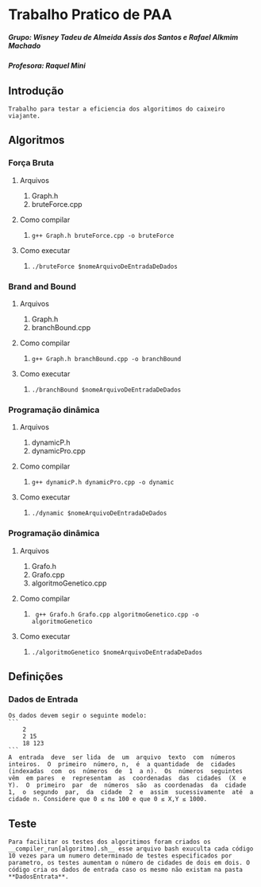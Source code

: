 # Trabalho Pratico de PAA
##### Grupo: Wisney Tadeu de Almeida Assis dos Santos e Rafael Alkmim Machado
##### Profesora: Raquel Mini

## Introdução
	Trabalho para testar a eficiencia dos algoritimos do caixeiro viajante.

## Algoritmos
### Força Bruta
1. Arquivos
	1. Graph.h
	2. bruteForce.cpp

2. Como compilar
	1. ``` g++ Graph.h bruteForce.cpp -o bruteForce ```
	
3. Como executar
	1. ``` ./bruteForce $nomeArquivoDeEntradaDeDados ```

### Brand and Bound
1. Arquivos
	1. Graph.h
	2. branchBound.cpp

2. Como compilar
	1. ``` g++ Graph.h branchBound.cpp -o branchBound ```
	
3. Como executar
	1. ``` ./branchBound $nomeArquivoDeEntradaDeDados ```
	
### Programação dinâmica
1. Arquivos
	1. dynamicP.h
	2. dynamicPro.cpp

2. Como compilar
	1. ``` g++ dynamicP.h dynamicPro.cpp -o dynamic ```
	
3. Como executar
	1. ``` ./dynamic $nomeArquivoDeEntradaDeDados ```


### Programação dinâmica
1. Arquivos
	1. Grafo.h
	2. Grafo.cpp
	3. algoritmoGenetico.cpp

2. Como compilar
	1. ```  g++ Grafo.h Grafo.cpp algoritmoGenetico.cpp -o algoritmoGenetico ```
	
3. Como executar
	1. ``` ./algoritmoGenetico $nomeArquivoDeEntradaDeDados ```

## Definições
### Dados de Entrada
	Os dados devem segir o seguinte modelo:
	```
		2
		2 15
		18 123
	```
	A  entrada  deve  ser lida  de  um  arquivo  texto  com  números  inteiros.  O  primeiro  número, n,  é  a quantidade  de  cidades  (indexadas  com  os  números  de  1  a n).  Os  números  seguintes  vêm  em pares  e  representam  as  coordenadas  das  cidades  (X  e  Y).  O  primeiro  par  de  números  são  as coordenadas  da  cidade  1,  o  segundo  par,  da  cidade  2  e  assim  sucessivamente  até  a  cidade n. Considere que 0 ≤ n≤ 100 e que 0 ≤ X,Y ≤ 1000.

## Teste
	Para facilitar os testes dos algoritimos foram criados os __compiler_run[algoritmo].sh__ esse arquivo bash exuculta cada código 10 vezes para um numero determinado de testes especificados por parametro, os testes aumentam o número de cidades de dois em dois. O código cria os dados de entrada caso os mesmo não existam na pasta **DadosEntrata**.
	
